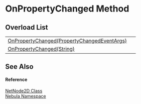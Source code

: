# OnPropertyChanged Method


## Overload List
<table>
<tr>
<td><a href="M_Nebula_NetNode2D_OnPropertyChanged">OnPropertyChanged(PropertyChangedEventArgs)</a></td>
<td> </td></tr>
<tr>
<td><a href="M_Nebula_NetNode2D_OnPropertyChanged_1">OnPropertyChanged(String)</a></td>
<td> </td></tr>
</table>

## See Also


#### Reference
<a href="T_Nebula_NetNode2D">NetNode2D Class</a>  
<a href="N_Nebula">Nebula Namespace</a>  
